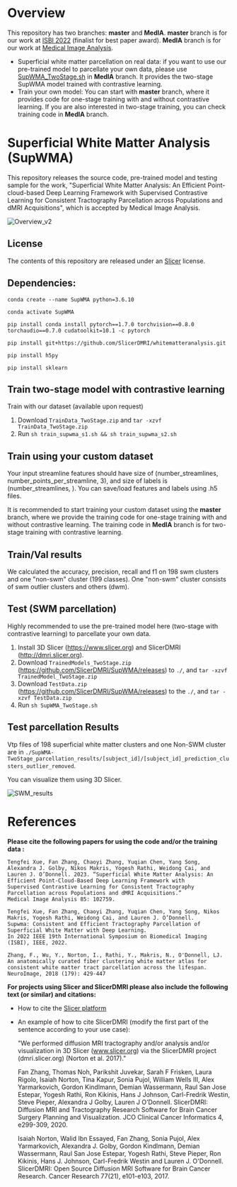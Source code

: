 # Overview
This repository has two branches: **master** and **MedIA**. **master** branch is for our work at [ISBI 2022](https://arxiv.org/abs/2201.12528) (finalist for best paper award). **MedIA** branch is for our work at [Medical Image Analysis](https://arxiv.org/abs/2207.08975).
* Superficial white matter parcellation on real data: if you want to use our pre-trained model to parcellate your own data, please use [SupWMA_TwoStage.sh](https://github.com/SlicerDMRI/SupWMA/blob/MedIA/SupWMA_TwoStage.sh) in **MedIA** branch. It provides the two-stage SupWMA model trained with contrastive learning.
* Train your own model: You can start with **master** branch, where it provides code for one-stage training with and without contrastive learning. If you are also interested in two-stage training, you can check training code in **MedIA** branch. 


# Superficial White Matter Analysis (SupWMA)

This repository releases the source code, pre-trained model and testing sample for the work, "Superficial White Matter Analysis: An Efficient Point-cloud-based Deep Learning Framework with Supervised Contrastive Learning for Consistent Tractography Parcellation across Populations and dMRI Acquisitions", which is accepted by Medical Image Analysis.

![Overview_v2](https://drive.google.com/file/d/1j36KH1ospwZ4-8Nli23_Ue0g-mIiiFwm/view?usp=share_link)

## License

The contents of this repository are released under an [Slicer](LICENSE) license.

## Dependencies:

  `conda create --name SupWMA python=3.6.10`
  
  `conda activate SupWMA`
  
  `pip install conda install pytorch==1.7.0 torchvision==0.8.0 torchaudio==0.7.0 cudatoolkit=10.1 -c pytorch`
  
  `pip install git+https://github.com/SlicerDMRI/whitematteranalysis.git`
  
  `pip install h5py`
  
  `pip install sklearn`


## Train two-stage model with contrastive learning
Train with our dataset (available upon request)
1. Download `TrainData_TwoStage.zip` and `tar -xzvf TrainData_TwoStage.zip`
2. Run `sh train_supwma_s1.sh && sh train_supwma_s2.sh`

## Train using your custom dataset
Your input streamline features should have size of (number_streamlines, number_points_per_streamline, 3), and size of labels is (number_streamlines, ). You can save/load features and labels using .h5 files.

It is recommended to start training your custom dataset using the **master** branch, where we provide the training code for one-stage training with and without contrastive learning. The training code in **MedIA** branch is for two-stage training with contrastive learning.

## Train/Val results
We calculated the accuracy, precision, recall and f1 on 198 swm clusters and one "non-swm" cluster (199 classes). One "non-swm" cluster consists of swm outlier clusters and others (dwm).

## Test (SWM parcellation)
Highly recommended to use the pre-trained model here (two-stage with contrastive learning) to parcellate your own data.
1. Install 3D Slicer (https://www.slicer.org) and SlicerDMRI (http://dmri.slicer.org).
2. Download `TrainedModels_TwoStage.zip` (https://github.com/SlicerDMRI/SupWMA/releases) to `./`, and `tar -xzvf TrainedModel_TwoStage.zip`
3. Download `TestData.zip` (https://github.com/SlicerDMRI/SupWMA/releases) to the `./`, and `tar -xzvf TestData.zip`
4. Run `sh SupWMA_TwoStage.sh`

## Test parcellation Results

Vtp files of 198 superficial white matter clusters and one Non-SWM cluster are in `./SupWMA-TwoStage_parcellation_results/[subject_id]/[subject_id]_prediction_clusters_outlier_removed`. 

You can visualize them using 3D Slicer.

![SWM_results](https://user-images.githubusercontent.com/56477109/150535586-28f30123-5fd1-4a9c-a81e-499d5abfd65d.png)

# References

**Please cite the following papers for using the code and/or the training data :**
    
    Tengfei Xue, Fan Zhang, Chaoyi Zhang, Yuqian Chen, Yang Song, Alexandra J. Golby, Nikos Makris, Yogesh Rathi, Weidong Cai, and   
    Lauren J. O’Donnell. 2023. “Superficial White Matter Analysis: An Efficient Point-Cloud-Based Deep Learning Framework with  
    Supervised Contrastive Learning for Consistent Tractography Parcellation across Populations and dMRI Acquisitions.” 
    Medical Image Analysis 85: 102759.
  
    Tengfei Xue, Fan Zhang, Chaoyi Zhang, Yuqian Chen, Yang Song, Nikos Makris, Yogesh Rathi, Weidong Cai, and Lauren J. O’Donnell. 
    Supwma: Consistent and Efficient Tractography Parcellation of Superficial White Matter with Deep Learning.
    In 2022 IEEE 19th International Symposium on Biomedical Imaging (ISBI), IEEE, 2022.

    Zhang, F., Wu, Y., Norton, I., Rathi, Y., Makris, N., O'Donnell, LJ. 
    An anatomically curated fiber clustering white matter atlas for consistent white matter tract parcellation across the lifespan. 
    NeuroImage, 2018 (179): 429-447

**For projects using Slicer and SlicerDMRI please also include the following text (or similar) and citations:**

* How to cite the [Slicer platform](http://wiki.slicer.org/slicerWiki/index.php/CitingSlicer)
* An example of how to cite SlicerDMRI (modify the first part of the sentence according to your use case):

    "We performed diffusion MRI tractography and/or analysis and/or visualization in 3D Slicer (www.slicer.org) via the SlicerDMRI project (dmri.slicer.org) (Norton et al. 2017)."
    
    Fan Zhang, Thomas Noh, Parikshit Juvekar, Sarah F Frisken, Laura Rigolo, Isaiah Norton, Tina Kapur, Sonia Pujol, William Wells III, Alex Yarmarkovich, Gordon Kindlmann, Demian Wassermann, Raul San Jose Estepar, Yogesh Rathi, Ron Kikinis, Hans J Johnson, Carl-Fredrik Westin, Steve Pieper, Alexandra J Golby, Lauren J O’Donnell. 
    SlicerDMRI: Diffusion MRI and Tractography Research Software for Brain Cancer Surgery Planning and Visualization. 
    JCO Clinical Cancer Informatics 4, e299-309, 2020.

    Isaiah Norton, Walid Ibn Essayed, Fan Zhang, Sonia Pujol, Alex Yarmarkovich, Alexandra J. Golby, Gordon Kindlmann, Demian Wassermann, Raul San Jose Estepar, Yogesh Rathi, Steve Pieper, Ron Kikinis, Hans J. Johnson, Carl-Fredrik Westin and Lauren J. O'Donnell. 
    SlicerDMRI: Open Source Diffusion MRI Software for Brain Cancer Research. Cancer Research 77(21), e101-e103, 2017.

